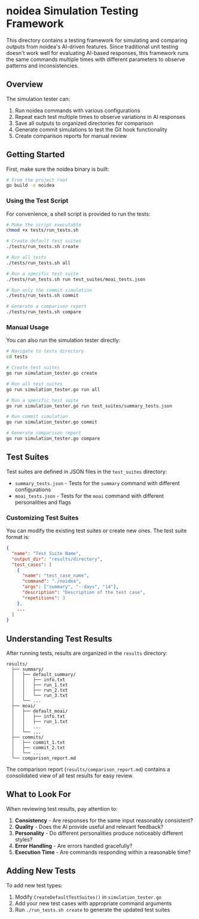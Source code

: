 # noidea Simulation Testing Framework

This directory contains a testing framework for simulating and comparing outputs from noidea's AI-driven features. Since traditional unit testing doesn't work well for evaluating AI-based responses, this framework runs the same commands multiple times with different parameters to observe patterns and inconsistencies.

## Overview

The simulation tester can:

1. Run noidea commands with various configurations
2. Repeat each test multiple times to observe variations in AI responses
3. Save all outputs to organized directories for comparison
4. Generate commit simulations to test the Git hook functionality
5. Create comparison reports for manual review

## Getting Started

First, make sure the noidea binary is built:

```bash
# From the project root
go build -o noidea
```

### Using the Test Script

For convenience, a shell script is provided to run the tests:

```bash
# Make the script executable
chmod +x tests/run_tests.sh

# Create default test suites
./tests/run_tests.sh create

# Run all tests
./tests/run_tests.sh all

# Run a specific test suite
./tests/run_tests.sh run test_suites/moai_tests.json

# Run only the commit simulation
./tests/run_tests.sh commit

# Generate a comparison report
./tests/run_tests.sh compare
```

### Manual Usage

You can also run the simulation tester directly:

```bash
# Navigate to tests directory
cd tests

# Create test suites
go run simulation_tester.go create

# Run all test suites
go run simulation_tester.go run all

# Run a specific test suite
go run simulation_tester.go run test_suites/summary_tests.json

# Run commit simulation
go run simulation_tester.go commit

# Generate comparison report
go run simulation_tester.go compare
```

## Test Suites

Test suites are defined in JSON files in the `test_suites` directory:

- `summary_tests.json` - Tests for the `summary` command with different configurations
- `moai_tests.json` - Tests for the `moai` command with different personalities and flags

### Customizing Test Suites

You can modify the existing test suites or create new ones. The test suite format is:

```json
{
  "name": "Test Suite Name",
  "output_dir": "results/directory",
  "test_cases": [
    {
      "name": "test_case_name",
      "command": "./noidea",
      "args": ["summary", "--days", "14"],
      "description": "Description of the test case",
      "repetitions": 3
    },
    ...
  ]
}
```

## Understanding Test Results

After running tests, results are organized in the `results` directory:

```
results/
  ├── summary/
  │   ├── default_summary/
  │   │   ├── info.txt
  │   │   ├── run_1.txt
  │   │   ├── run_2.txt
  │   │   └── run_3.txt
  │   └── ...
  ├── moai/
  │   ├── default_moai/
  │   │   ├── info.txt
  │   │   ├── run_1.txt
  │   │   ...
  │   └── ...
  ├── commits/
  │   ├── commit_1.txt
  │   ├── commit_2.txt
  │   └── ...
  └── comparison_report.md
```

The comparison report (`results/comparison_report.md`) contains a consolidated view of all test results for easy review.

## What to Look For

When reviewing test results, pay attention to:

1. **Consistency** - Are responses for the same input reasonably consistent?
2. **Quality** - Does the AI provide useful and relevant feedback?
3. **Personality** - Do different personalities produce noticeably different styles?
4. **Error Handling** - Are errors handled gracefully?
5. **Execution Time** - Are commands responding within a reasonable time?

## Adding New Tests

To add new test types:

1. Modify `CreateDefaultTestSuites()` in `simulation_tester.go`
2. Add your new test cases with appropriate command arguments
3. Run `./run_tests.sh create` to generate the updated test suites 